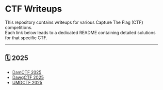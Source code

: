  # CTF Writeups

This repository contains writeups for various Capture The Flag (CTF) competitions.  
Each link below leads to a dedicated README containing detailed solutions for that specific CTF.

---

## 🗓️ 2025

- [DamCTF 2025](./2025/damctf/README.md)
- [DawgCTF 2025](./2025/dawgctf/README.md)
- [UMDCTF 2025](./2025/umdctf/README.md)
